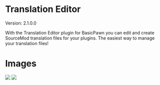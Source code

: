 # Translation Editor
Version: 2.1.0.0

With the Translation Editor plugin for BasicPawn you can edit and create SourceMod translation files for your plugins. The easiest way to manage your translation files!

# Images
![](https://i.imgur.com/l1yBZf3.png)
![](https://i.imgur.com/eWWbSlI.png)
